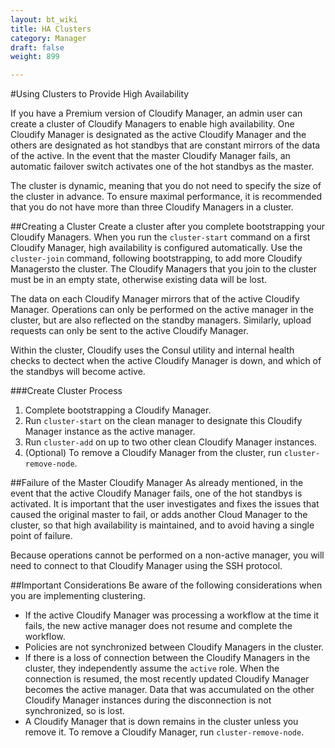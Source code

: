 ---layout: bt_wikititle: HA Clusterscategory: Managerdraft: falseweight: 899---#Using Clusters to Provide High AvailabilityIf you have a Premium version of Cloudify Manager, an admin user can create a cluster of Cloudify Managers to enable high availability. One Cloudify Manager is designated as the active Cloudify Manager and the others are designated as hot standbys that are constant mirrors of the data of the active. In the event that the master Cloudify Manager fails, an automatic failover switch activates one of the hot standbys as the master.The cluster is dynamic, meaning that you do not need to specify the size of the cluster in advance. To ensure maximal performance, it is recommended that you do not have more than three Cloudify Managers in a cluster.##Creating a ClusterCreate a cluster after you complete bootstrapping your Cloudify Managers. When you run the `cluster-start` command on a first Cloudify Manager, high availability is configured automatically. Use the `cluster-join` command, following bootstrapping, to add more Cloudify Managersto the cluster. The Cloudify Managers that you join to the cluster must be in an empty state, otherwise existing data will be lost. The data on each Cloudify Manager mirrors that of the active Cloudify Manager. Operations can only be performed on the active manager in the cluster, but are also reflected on the standby managers. Similarly, upload requests can only be sent to the active Cloudify Manager.Within the cluster, Cloudify uses the Consul utility and internal health checks to dectect when the active Cloudify Manager is down, and which of the standbys will become active.###Create Cluster Process1. Complete bootstrapping a Cloudify Manager.2. Run `cluster-start` on the clean manager to designate this Cloudify Manager instance as the active manager.3. Run `cluster-add` on up to two other clean Cloudify Manager instances.4. (Optional) To remove a Cloudify Manager from the cluster, run `cluster-remove-node`.##Failure of the Master Cloudify ManagerAs already mentioned, in the event that the active Cloudify Manager fails, one of the hot standbys is activated. It is important that the user investigates and fixes the issues that caused the original master to fail, or adds another Cloud Manager to the cluster, so that high availability is maintained, and to avoid having a single point of failure.Because operations cannot be performed on a non-active manager, you will need to connect to that Cloudify Manager using the SSH protocol.##Important ConsiderationsBe aware of the following considerations when you are implementing clustering.* If the active Cloudify Manager was processing a workflow at the time it fails, the new active manager does not resume and complete the workflow.* Policies are not synchronized between Cloudify Managers in the cluster.* If there is a loss of connection between the Cloudify Managers in the cluster, they independently assume the `active` role. When the connection is resumed, the most recently updated Cloudify Manager becomes the active manager. Data that was accumulated on the other Cloudify Manager instances during the disconnection is not synchronized, so is lost. * A Cloudify Manager that is down remains in the cluster unless you remove it. To remove a Cloudify Manager, run `cluster-remove-node`.